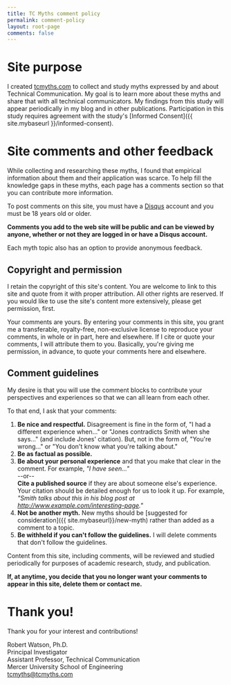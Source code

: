 ```yaml
---
title: TC Myths comment policy
permalink: comment-policy
layout: root-page
comments: false
---
```


# Site purpose

I created [tcmyths.com](http://tcmyths.com) to collect and study myths expressed by and about Technical Communication. My goal is to learn more about these myths and share that with all technical communicators. My findings from this study will appear periodically in my blog and in other publications. Participation in this study requires agreement with the study's [Informed Consent]({{ site.mybaseurl }}/informed-consent).

# Site comments and other feedback

While collecting and researching these myths, I found that empirical information about them and their application was scarce. To help fill the knowledge gaps in these myths, each page has a comments section so that you can contribute more information.

To post comments on this site, you must have a [Disqus](https://disqus.com) account and you must be 18 years old or older.

**Comments you add to the web site will be public and can be viewed by anyone, whether or not they are logged in or have a Disqus account.**

Each myth topic also has an option to provide anonymous feedback. 

## Copyright and permission

I retain the copyright of this site's content. You are welcome to link to this site and quote from it with proper attribution. All other rights are reserved. If you would like to use the site's content more extensively, please get permission, first.

Your comments are yours. By entering your comments in this site, you grant me a transferable, royalty-free, non-exclusive license to reproduce your comments, in whole or in part, here and elsewhere. If I cite or quote your comments, I will attribute them to you. Basically, you're giving me permission, in advance, to quote your comments here and elsewhere.

## Comment guidelines

My desire is that you will use the comment blocks to contribute your perspectives and experiences so that we can all learn from each other.

To that end, I ask that your comments:

1. **Be nice and respectful.** Disagreement is fine in the form of, "I had a different experience when..." or "Jones contradicts Smith when she says..." (and include Jones' citation). But, not in the form of, "You're wrong..." or "You don't know what you're talking about."
1. **Be as factual as possible.**
2. **Be about your personal experience** and that you make that clear in the comment. For example, _"I have seen..."_ <br />--or--<br />**Cite a published source** if they are about someone else's experience. Your citation should be detailed enough for us to look it up. For example, _"Smith talks about this in his blog post at http://www.example.com/interesting-page."_
3. **Not be another myth.** New myths should be [suggested for consideration]({{ site.mybaseurl}}/new-myth) rather than added as a comment to a topic.
4. **Be withheld if you can't follow the guidelines.** I will delete comments that don't follow the guidelines.

Content from this site, including comments, will be reviewed and studied periodically for purposes of academic research, study, and publication. 

**If, at anytime, you decide that you no longer want your comments to appear in this site, delete them or contact me.**

# Thank you!

Thank you for your interest and contributions!

Robert Watson, Ph.D.<br/>
Principal Investigator<br/>
Assistant Professor, Technical Communication<br/>
Mercer University School of Engineering<br/>
tcmyths@tcmyths.com
